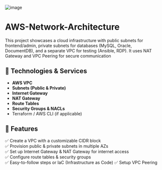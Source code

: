 ![image](https://github.com/user-attachments/assets/cde7c484-9962-4217-915b-699e812e1845)

# AWS-Network-Architecture
This project showcases a cloud infrastructure with public subnets for frontend/admin, private subnets for databases (MySQL, Oracle, DocumentDB), and a separate VPC for testing (Ansible, RDP). It uses NAT Gateway and VPC Peering for secure communication

## 🧰 Technologies & Services

- **AWS VPC**
- **Subnets (Public & Private)**
- **Internet Gateway**
- **NAT Gateway**
- **Route Tables**
- **Security Groups & NACLs**
- Terraform / AWS CLI (if applicable)

## 🚀 Features

✅ Create a VPC with a customizable CIDR block  
✅ Provision public & private subnets in multiple AZs  
✅ Set up Internet Gateway & NAT Gateway for internet access  
✅ Configure route tables & security groups  
✅ Easy-to-follow steps or IaC (Infrastructure as Code)
✅ Setup VPC Peering
